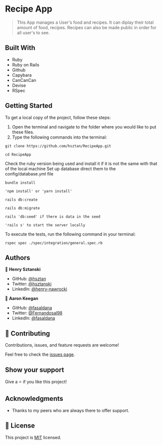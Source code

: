 # Recipe App

> This App manages a User's food and recipes. It can diplay their total amount of food, recipes. Recipes can also be made public in order for all user's to see.

## Built With

- Ruby
- Ruby on Rails
- Github
- Capybara
- CanCanCan
- Devise
- RSpec


## Getting Started

To get a local copy of the project, follow these steps: 
1. Open the terminal and navigate to the folder where you would like to put these files.
2. Type the following commands into the terminal: 
 ```
 git clone https://github.com/hsztan/RecipeApp.git
 ```
 ```
 cd RecipeApp
 ```

Check the ruby version being used and install it if it is not the same with that of the local machine
Set up database direct them to the config/database.yml file
```
bundle install
```
```
'npm install' or 'yarn install'
```
```
rails db:create
```
```
rails db:migrate
```
```
rails 'db:seed' if there is data in the seed
```
```
'rails s' to start the server locally
```

To execute the tests, run the following command in your terminal:
```
rspec spec ./spec/integration/general.spec.rb
```

## Authors

👤 **Henry Sztanski**

- GitHub: [@hsztan](https://github.com/hsztan)
- Twitter: [@hsztanski](https://github.com/hsztan)
- LinkedIn: [@henry-nawrocki](https://linkedin.com/in/henry-nawrocki)

👤 **Aaron Keegan**

- GitHub: [@fasaldana](https://github.com/fasaldana)
- Twitter: [@Fernandosal98](https://twitter.com/Fernandosal98)
- LinkedIn: [@fasaldana](https://www.linkedin.com/in/fernando-saldana-8bbb89228/)

## 🤝 Contributing

Contributions, issues, and feature requests are welcome!

Feel free to check the [issues page](https://github.com/hsztan/RecipeApp/issues).

## Show your support

Give a ⭐️ if you like this project!

## Acknowledgments

- Thanks to my peers who are always there to offer support.

## 📝 License

This project is [MIT](./LICENSE) licensed.
